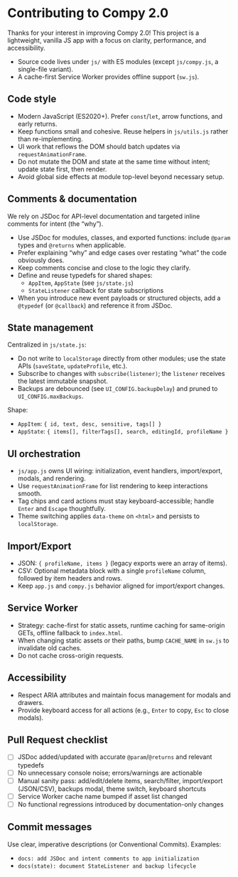 # Contributing to Compy 2.0

Thanks for your interest in improving Compy 2.0! This project is a lightweight, vanilla JS app with a focus on clarity, performance, and accessibility.

- Source code lives under `js/` with ES modules (except `js/compy.js`, a single-file variant).
- A cache-first Service Worker provides offline support (`sw.js`).

## Code style

- Modern JavaScript (ES2020+). Prefer `const`/`let`, arrow functions, and early returns.
- Keep functions small and cohesive. Reuse helpers in `js/utils.js` rather than re-implementing.
- UI work that reflows the DOM should batch updates via `requestAnimationFrame`.
- Do not mutate the DOM and state at the same time without intent; update state first, then render.
- Avoid global side effects at module top-level beyond necessary setup.

## Comments & documentation

We rely on JSDoc for API-level documentation and targeted inline comments for intent (the “why”).

- Use JSDoc for modules, classes, and exported functions: include `@param` types and `@returns` when applicable.
- Prefer explaining “why” and edge cases over restating “what” the code obviously does.
- Keep comments concise and close to the logic they clarify.
- Define and reuse typedefs for shared shapes:
  - `AppItem`, `AppState` (see `js/state.js`)
  - `StateListener` callback for state subscriptions
- When you introduce new event payloads or structured objects, add a `@typedef` (or `@callback`) and reference it from JSDoc.

## State management

Centralized in `js/state.js`:

- Do not write to `localStorage` directly from other modules; use the state APIs (`saveState`, `updateProfile`, etc.).
- Subscribe to changes with `subscribe(listener)`; the `listener` receives the latest immutable snapshot.
- Backups are debounced (see `UI_CONFIG.backupDelay`) and pruned to `UI_CONFIG.maxBackups`.

Shape:
- `AppItem`: `{ id, text, desc, sensitive, tags[] }`
- `AppState`: `{ items[], filterTags[], search, editingId, profileName }`

## UI orchestration

- `js/app.js` owns UI wiring: initialization, event handlers, import/export, modals, and rendering.
- Use `requestAnimationFrame` for list rendering to keep interactions smooth.
- Tag chips and card actions must stay keyboard-accessible; handle `Enter` and `Escape` thoughtfully.
- Theme switching applies `data-theme` on `<html>` and persists to `localStorage`.

## Import/Export

- JSON: `{ profileName, items }` (legacy exports were an array of items).
- CSV: Optional metadata block with a single `profileName` column, followed by item headers and rows.
- Keep `app.js` and `compy.js` behavior aligned for import/export changes.

## Service Worker

- Strategy: cache-first for static assets, runtime caching for same-origin GETs, offline fallback to `index.html`.
- When changing static assets or their paths, bump `CACHE_NAME` in `sw.js` to invalidate old caches.
- Do not cache cross-origin requests.

## Accessibility

- Respect ARIA attributes and maintain focus management for modals and drawers.
- Provide keyboard access for all actions (e.g., `Enter` to copy, `Esc` to close modals).

## Pull Request checklist

- [ ] JSDoc added/updated with accurate `@param`/`@returns` and relevant typedefs
- [ ] No unnecessary console noise; errors/warnings are actionable
- [ ] Manual sanity pass: add/edit/delete items, search/filter, import/export (JSON/CSV), backups modal, theme switch, keyboard shortcuts
- [ ] Service Worker cache name bumped if asset list changed
- [ ] No functional regressions introduced by documentation-only changes

## Commit messages

Use clear, imperative descriptions (or Conventional Commits). Examples:
- `docs: add JSDoc and intent comments to app initialization`
- `docs(state): document StateListener and backup lifecycle`


